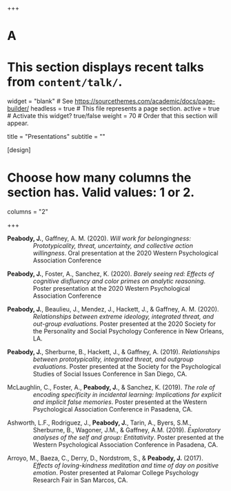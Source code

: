 +++
# A
# This section displays recent talks from `content/talk/`.

widget = "blank"  # See https://sourcethemes.com/academic/docs/page-builder/
headless = true  # This file represents a page section.
active = true  # Activate this widget? true/false
weight = 70  # Order that this section will appear.

title = "Presentations"
subtitle = ""

[design]
  # Choose how many columns the section has. Valid values: 1 or 2.
  columns = "2"


+++
<p style="margin-left: 60px; text-indent: -60px;"><b>Peabody, J.</b>, Gaffney, A. M. (2020). <i>Will work for belongingness: Prototypicality, threat, uncertainty, and collective action willingness</i>. Oral presentation at the 2020 Western Psychological Association Conference</p>

<p style="margin-left: 60px; text-indent: -60px;"><b>Peabody, J.</b>, Foster, A., Sanchez, K. (2020). <i>Barely seeing red: Effects of cognitive disfluency and color primes on analytic reasoning</i>. Poster presentation at the 2020 Western Psychological Association Conference</p>

<p style="margin-left: 60px; text-indent: -60px;"><b>Peabody, J.</b>, Beaulieu, J., Mendez, J., Hackett, J., & Gaffney, A. M. (2020). <i>Relationships between extreme ideology, integrated threat, and out-group evaluations</i>. Poster presented at the 2020 Society for the Personality and Social Psychology Conference in New Orleans, LA.</p>

<p style="margin-left: 60px; text-indent: -60px;"><b>Peabody, J.</b>, Sherburne, B., Hackett, J., & Gaffney, A. (2019). <i>Relationships between prototypicality, integrated threat, and outgroup evaluations</i>. Poster presented at the Society for the Psychological Studies of Social Issues Conference in San Diego, CA.</p>

<p style="margin-left: 60px; text-indent: -60px;">McLaughlin, C., Foster, A., <b>Peabody, J.</b>, & Sanchez, K. (2019). <i>The role of encoding specificity in incidental learning: Implications for explicit and implicit false memories</i>. Poster presented at the Western Psychological Association Conference in Pasadena, CA.</p>

<p style="margin-left: 60px; text-indent: -60px;">Ashworth, L.F., Rodriguez, J., <b>Peabody, J.</b>, Tarin, A., Byers, S.M., Sherburne, B., Wagoner, J.M., & Gaffney, A.M. (2019). <i>Exploratory analyses of the self and group: Entitativity</i>. Poster presented at the Western Psychological Association Conference in Pasadena, CA.</p>

<p style="margin-left: 60px; text-indent: -60px;">Arroyo, M., Baeza, C., Derry, D., Nordstrom, S., & <b>Peabody, J.</b> (2017). <i>Effects of loving-kindness meditation and time of day on positive emotion</i>. Poster presented at Palomar College Psychology Research Fair in San Marcos, CA.</p>
